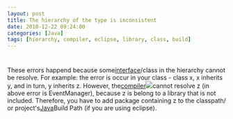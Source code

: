 ```yaml
---
layout: post
title: The hierarchy of the type is inconsistent
date: 2010-12-22 09:24:00
categories: [Java]
tags: [hierarchy, compiler, eclipse, library, class, build]
---
```

#
These errors happend because some[interface](http://www.velocityreviews.com/forums/t149067-the-hierarchy-of-the-type-is-inconsistent.html#)/class in the 
hierarchy cannot be resolve.
For example: the error is occur in your 
class - class x, x inherits y, and in turn, y inherits z. However, the[compiler![](http://kona.kontera.com/javascript/lib/imgs/grey_loader.gif)](http://www.velocityreviews.com/forums/t149067-the-hierarchy-of-the-type-is-inconsistent.html#)cannot resolve z (in above error is EventManager), because z 
is belong to a library that is not included.
Therefore, you have to 
add package containing z to the classpath/ or project's[Java](http://www.velocityreviews.com/forums/t149067-the-hierarchy-of-the-type-is-inconsistent.html#)Build Path (if you are using eclipse).
